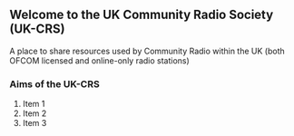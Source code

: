 ## Welcome to the UK Community Radio Society (UK-CRS)

A place to share resources used by Community Radio within the UK (both OFCOM licensed and online-only radio stations)

### Aims of the UK-CRS

1) Item 1
2) Item 2
3) Item 3
